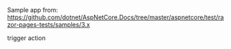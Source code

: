 Sample app from: https://github.com/dotnet/AspNetCore.Docs/tree/master/aspnetcore/test/razor-pages-tests/samples/3.x

trigger action
